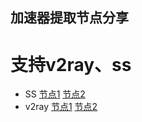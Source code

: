 ## 加速器提取节点分享
# 支持v2ray、ss

* SS
[节点1](ss://cmM0LW1kNTpYaW9uZ21hb0BeaW9zLnNz@162.14.8.204:8888#%E9%9F%A9%E5%9B%BDsejong(200M))
[节点2](ss://cmM0LW1kNTpYaW9uZ21hb0BeaW9zLnNz@162.14.22.130:2080#%E6%96%B0%E5%8A%A0%E5%9D%A1Tencent(100M))
* v2ray
[节点1](vmess://eyJhZGQiOiIxNDIuNC4xMDQuMjI3IiwiYWlkIjo2NCwiaG9zdCI6Ind3dy42MjAwMDU0Mi54eXoiLCJpZCI6IjVhNjQ5YmU5LTVlMzctNGViNy1hMWVmLTlkMGQ2MzA3NzAzNyIsIm5ldCI6IndzIiwicGF0aCI6Ii9wYXRoLzIwMTYyOTMyMDMxNSIsInBvcnQiOjQ0MywicHMiOiI0NDciLCJ0bHMiOiJ0bHMiLCJ0eXBlIjoibm9uZSIsInYiOjJ9)
[节点2](vmess://eyJhZGQiOiIxOTkuMTgwLjEwMi4yMDAiLCJhaWQiOjY0LCJob3N0Ijoid3d3Ljk0OTA1Mzc0Lnh5eiIsImlkIjoiZTVjMzBhNTMtOWMxMi00MGM4LTk3NTAtYTJkM2Q0NjBiYzJhIiwibmV0Ijoid3MiLCJwYXRoIjoiL3BhdGgvMjAxNjI5MzIwMzE1IiwicG9ydCI6NDQzLCJwcyI6IjQzNSIsInRscyI6InRscyIsInR5cGUiOiJub25lIiwidiI6Mn0=)
